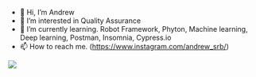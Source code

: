 - 👋 Hi, I’m Andrew
- 👀 I’m interested in Quality Assurance
- 🌱 I’m currently learning. Robot Framework, Phyton, Machine learning, Deep learning, Postman, Insomnia, Cypress.io
- 📫 How to reach me. (https://www.instagram.com/andrew_srb/)

![](https://github.com/Your_Repository_Name/Your_GIF_Name.gif)



<!---
AndrewSRibeiro01/AndrewSRibeiro01 is a ✨ special ✨ repository because its `README.md` (this file) appears on your GitHub profile.
You can click the Preview link to take a look at your changes.
--->
